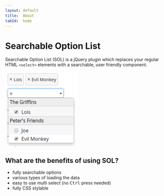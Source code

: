 ```yaml
---
layout: default
title:  About
tabId:  home
---
```


Searchable Option List
======================

Searchable Option List (SOL) is a jQuery plugin which replaces your regular HTML `<select>` elements with a searchable, user friendly component.

![A SOL with Optiongroups and a search in progress](img/search_example.png)

## What are the benefits of using SOL?

- fully searchable options
- various types of loading the data
- easy to use multi select (no <kbd>Ctrl</kbd> press needed)
- fully CSS stylable


